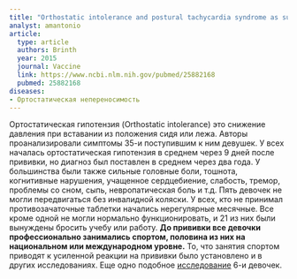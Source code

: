 ```yaml
---
title: "Orthostatic intolerance and postural tachycardia syndrome as suspected adverse effects of vaccination against human papilloma virus"
analyst: amantonio
article:
  type: article
  authors: Brinth
  year: 2015
  journal: Vaccine
  link: https://www.ncbi.nlm.nih.gov/pubmed/25882168
  pubmed: 25882168
diseases:
- Ортостатическая непереносимость
---
```


Ортостатическая гипотензия (Orthostatic intolerance) это снижение давления при вставании из положения сидя или лежа. Авторы проанализировали симптомы 35-и поступившим к ним девушек. У всех началась ортостатическая гипотензия в среднем через 9 дней после прививки, но диагноз был поставлен в среднем через два года. У большинства были также сильные головные боли, тошнота, когнитивные нарушения, учащенное сердцебиение, слабость, тремор, проблемы со сном, сыпь, невропатическая боль и т.д. Пять девочек не могли передвигаться без инвалидной коляски. У всех, кто не принимал противозачаточные таблетки начались нерегулярные месячные. Все кроме одной не могли нормально функционировать, и 21 из них были вынуждены бросить учебу или работу.
**До прививки все девочки профессионально занимались спортом, половина из них на национальном или международном уровне.**
То, что занятия спортом приводят к усиленной реакции на прививки было установлено и в других исследованиях.
Еще одно подобное [исследование](https://www.ncbi.nlm.nih.gov/pubmed/24102827) 6-и девочек.
